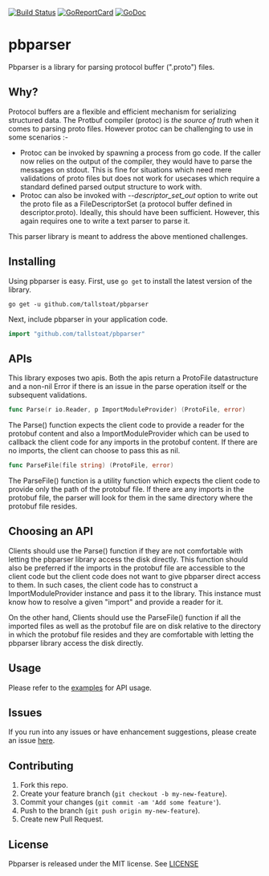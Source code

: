 [![Build Status](https://travis-ci.org/tallstoat/pbparser.svg?branch=master)](https://travis-ci.org/tallstoat/pbparser)
[![GoReportCard](https://goreportcard.com/badge/github.com/tallstoat/pbparser)](https://goreportcard.com/report/github.com/tallstoat/pbparser)
[![GoDoc](https://godoc.org/github.com/tallstoat/pbparser?status.svg)](https://godoc.org/github.com/tallstoat/pbparser)

# pbparser

Pbparser is a library for parsing protocol buffer (".proto") files.

## Why?

Protocol buffers are a flexible and efficient mechanism for serializing structured data. 
The Protbuf compiler (protoc) is *the source of truth* when it comes to parsing proto files.
However protoc can be challenging to use in some scenarios :-

* Protoc can be invoked by spawning a process from go code. If the caller now relies on the output of the compiler, they would have to parse the messages on stdout. This is fine for situations which need mere validations of proto files but does not work for usecases which require a standard defined parsed output structure to work with.
* Protoc can also be invoked with *--descriptor_set_out* option to write out the proto file as a FileDescriptorSet (a protocol buffer defined in descriptor.proto). Ideally, this should have been sufficient. However, this again requires one to write a text parser to parse it. 

This parser library is meant to address the above mentioned challenges.

## Installing

Using pbparser is easy. First, use `go get` to install the latest version of the library. 

```
go get -u github.com/tallstoat/pbparser
```

Next, include pbparser in your application code.

```go
import "github.com/tallstoat/pbparser"
```

## APIs

This library exposes two apis. Both the apis return a ProtoFile datastructure and a non-nil Error if there is an issue in the parse operation itself or the subsequent validations.

```go
func Parse(r io.Reader, p ImportModuleProvider) (ProtoFile, error)
```

The Parse() function expects the client code to provide a reader for the protobuf content and also a ImportModuleProvider which can be used to callback the client code for any imports in the protobuf content. If there are no imports, the client can choose to pass this as nil.

```go
func ParseFile(file string) (ProtoFile, error)
```

The ParseFile() function is a utility function which expects the client code to provide only the path of the protobuf file. If there are any imports in the protobuf file, the parser will look for them in the same directory where the protobuf file resides.

## Choosing an API

Clients should use the Parse() function if they are not comfortable with letting the pbparser library access the disk directly. This function should also be preferred if the imports in the protobuf file are accessible to the client code but the client code does not want to give pbparser direct access to them. In such cases, the client code has to construct a ImportModuleProvider instance and pass it to the library. This instance must know how to resolve a given "import" and provide a reader for it.  

On the other hand, Clients should use the ParseFile() function if all the imported files as well as the protobuf file are on disk relative to the directory in which the protobuf file resides and they are comfortable with letting the pbparser library access the disk directly.  

## Usage

Please refer to the [examples](https://godoc.org/github.com/tallstoat/pbparser#pkg-examples) for API usage.

## Issues

If you run into any issues or have enhancement suggestions, please create an issue [here](https://github.com/tallstoat/pbparser/issues).

## Contributing

1. Fork this repo.
2. Create your feature branch (`git checkout -b my-new-feature`).
3. Commit your changes (`git commit -am 'Add some feature'`).
4. Push to the branch (`git push origin my-new-feature`).
5. Create new Pull Request.

## License

Pbparser is released under the MIT license. See [LICENSE](https://github.com/tallstoat/pbparser/blob/master/LICENSE)

